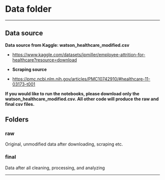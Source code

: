 # Data folder
---

## Data source
**Data source from Kaggle: watson_healthcare_modified.csv**
- https://www.kaggle.com/datasets/jpmiller/employee-attrition-for-healthcare?resource=download
 
- **Scraping source**
- https://pmc.ncbi.nlm.nih.gov/articles/PMC10742910/#healthcare-11-03173-t001 
 
**If you would like to run the notebooks, please download only the watson_healthcare_modified.csv. All other code will produce the raw and final csv files.**

## Folders

### raw
Original, unmodified data after downloading, scraping etc.

### final
Data after all cleaning, processing, and analyzing

---

